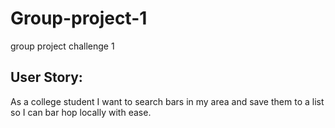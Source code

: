 # Group-project-1
group project challenge 1

## User Story:
As a college student
I want to search bars in my area and save them to a list
so I can bar hop locally with ease. 
